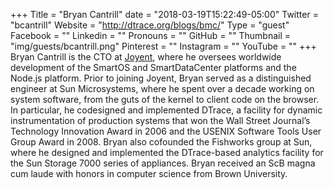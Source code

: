 +++
Title = "Bryan Cantrill"
date = "2018-03-19T15:22:49-05:00"
Twitter = "bcantrill"
Website = "http://dtrace.org/blogs/bmc/"
Type = "guest"
Facebook = ""
Linkedin = ""
Pronouns = ""
GitHub = ""
Thumbnail = "img/guests/bcantrill.png"
Pinterest = ""
Instagram = ""
YouTube = ""
+++
Bryan Cantrill is the CTO at [Joyent](https://www.joyent.com/), where he oversees worldwide development of the SmartOS and SmartDataCenter platforms and the Node.js platform. Prior to joining Joyent, Bryan served as a distinguished engineer at Sun Microsystems, where he spent over a decade working on system software, from the guts of the kernel to client code on the browser. In particular, he codesigned and implemented DTrace, a facility for dynamic instrumentation of production systems that won the Wall Street Journal’s Technology Innovation Award in 2006 and the USENIX Software Tools User Group Award in 2008. Bryan also cofounded the Fishworks group at Sun, where he designed and implemented the DTrace-based analytics facility for the Sun Storage 7000 series of appliances. Bryan received an ScB magna cum laude with honors in computer science from Brown University.
